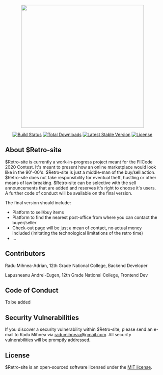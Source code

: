 <p align="center"><img src="https://res.cloudinary.com/dtfbvvkyp/image/upload/v1566331377/laravel-logolockup-cmyk-red.svg" width="400"></p>

<p align="center">
<a href="https://travis-ci.org/laravel/framework"><img src="https://travis-ci.org/laravel/framework.svg" alt="Build Status"></a>
<a href="https://packagist.org/packages/laravel/framework"><img src="https://poser.pugx.org/laravel/framework/d/total.svg" alt="Total Downloads"></a>
<a href="https://packagist.org/packages/laravel/framework"><img src="https://poser.pugx.org/laravel/framework/v/stable.svg" alt="Latest Stable Version"></a>
<a href="https://packagist.org/packages/laravel/framework"><img src="https://poser.pugx.org/laravel/framework/license.svg" alt="License"></a>
</p>

## About $Retro-site

$Retro-site is currently a work-in-progress project meant for the FIICode 2020 Contest. It's meant to present how an online marketplace would look like in the 90'-00's. $Retro-site is just a middle-man of the buy/sell action. $Retro-site does not take responsibility for eventual theft, hustling or other means of law breaking. $Retro-site can be selective with the sell announcements that are added and reserves it's right to choose it's users. A further code of conduct will be available on the final version.

The final version should include:

- Platform to sell/buy items
- Platform to find the nearest post-office from where you can contact the buyer/seller
- Check-out page will be just a mean of contact, no actual money included (imitating the technological limitations of the retro time)
- ...

## Contributors

Radu Mihnea-Adrian, 12th Grade National College, Backend Developer

Lapusneanu Andrei-Eugen, 12th Grade National College, Frontend Dev

## Code of Conduct

To be added

## Security Vulnerabilities

If you discover a security vulnerability within $Retro-site, please send an e-mail to Radu Mihnea via [radumihneaa@gmail.com](mailto:radumihneaa@gmail.com). All security vulnerabilities will be promptly addressed.

## License

$Retro-site is an open-sourced software licensed under the [MIT license](https://opensource.org/licenses/MIT).
